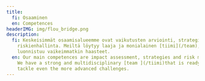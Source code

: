```yaml
---
title:
  fi: Osaaminen
  en: Competences
headerIMG: img/flou_bridge.png
description:
  fi: Keskeisimmät osaamisalueemme ovat vaikutusten arviointi, strategiat sekä
    riskienhallinta. Meiltä löytyy laaja ja monialainen [tiimi](/team), jolta
    luonnistuu vaikeimmatkin haasteet.
  en: Our main competences are impact assessment, strategies and risk management.
    We have a strong and multidisciplinary [team ](/tiimi)that is ready to
    tackle even the more advanced challenges.
---
```


